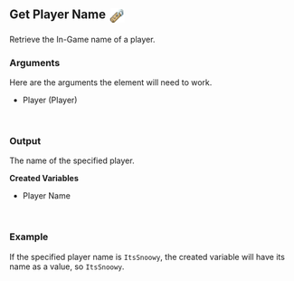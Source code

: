 ## Get Player Name <img src="./../item/name_tag.png" width="25" style="vertical-align:middle;margin:3px">

Retrieve the In-Game name of a player.
<br>

### Arguments
Here are the arguments the element will need to work.
<br>

- Player (Player)
<br>

### Output
The name of the specified player.
<br>

**Created Variables**
<br>

- Player Name <String>
<br>

### Example

If the specified player name is `ItsSnoowy`, the created variable will have its name as a value, so `ItsSnoowy`.
